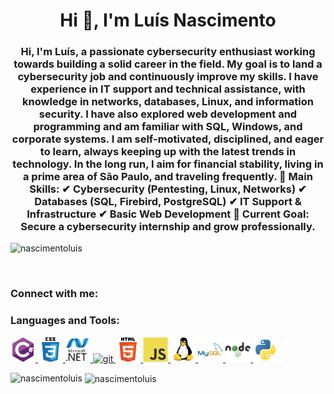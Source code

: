 <h1 align="center">Hi 👋, I'm Luís Nascimento</h1>
<h3 align="center">Hi, I'm Luís, a passionate cybersecurity enthusiast working towards building a solid career in the field. My goal is to land a cybersecurity job and continuously improve my skills. I have experience in IT support and technical assistance, with knowledge in networks, databases, Linux, and information security. I have also explored web development and programming and am familiar with SQL, Windows, and corporate systems. I am self-motivated, disciplined, and eager to learn, always keeping up with the latest trends in technology. In the long run, I aim for financial stability, living in a prime area of São Paulo, and traveling frequently. 🚀 Main Skills: ✔ Cybersecurity (Pentesting, Linux, Networks) ✔ Databases (SQL, Firebird, PostgreSQL) ✔ IT Support & Infrastructure ✔ Basic Web Development 🎯 Current Goal: Secure a cybersecurity internship and grow professionally.</h3>

<p align="left"> <img src="https://komarev.com/ghpvc/?username=nascimentoluis&label=Profile%20views&color=0e75b6&style=flat" alt="nascimentoluis" /> </p>

<p align="left"> <a href="https://twitter.com/" target="blank"><img src="https://img.shields.io/twitter/follow/?logo=twitter&style=for-the-badge" alt="" /></a> </p>

<h3 align="left">Connect with me:</h3>
<p align="left">
</p>

<h3 align="left">Languages and Tools:</h3>
<p align="left"> <a href="https://www.w3schools.com/cs/" target="_blank" rel="noreferrer"> <img src="https://raw.githubusercontent.com/devicons/devicon/master/icons/csharp/csharp-original.svg" alt="csharp" width="40" height="40"/> </a> <a href="https://www.w3schools.com/css/" target="_blank" rel="noreferrer"> <img src="https://raw.githubusercontent.com/devicons/devicon/master/icons/css3/css3-original-wordmark.svg" alt="css3" width="40" height="40"/> </a> <a href="https://dotnet.microsoft.com/" target="_blank" rel="noreferrer"> <img src="https://raw.githubusercontent.com/devicons/devicon/master/icons/dot-net/dot-net-original-wordmark.svg" alt="dotnet" width="40" height="40"/> </a> <a href="https://git-scm.com/" target="_blank" rel="noreferrer"> <img src="https://www.vectorlogo.zone/logos/git-scm/git-scm-icon.svg" alt="git" width="40" height="40"/> </a> <a href="https://www.w3.org/html/" target="_blank" rel="noreferrer"> <img src="https://raw.githubusercontent.com/devicons/devicon/master/icons/html5/html5-original-wordmark.svg" alt="html5" width="40" height="40"/> </a> <a href="https://developer.mozilla.org/en-US/docs/Web/JavaScript" target="_blank" rel="noreferrer"> <img src="https://raw.githubusercontent.com/devicons/devicon/master/icons/javascript/javascript-original.svg" alt="javascript" width="40" height="40"/> </a> <a href="https://www.linux.org/" target="_blank" rel="noreferrer"> <img src="https://raw.githubusercontent.com/devicons/devicon/master/icons/linux/linux-original.svg" alt="linux" width="40" height="40"/> </a> <a href="https://www.mysql.com/" target="_blank" rel="noreferrer"> <img src="https://raw.githubusercontent.com/devicons/devicon/master/icons/mysql/mysql-original-wordmark.svg" alt="mysql" width="40" height="40"/> </a> <a href="https://nodejs.org" target="_blank" rel="noreferrer"> <img src="https://raw.githubusercontent.com/devicons/devicon/master/icons/nodejs/nodejs-original-wordmark.svg" alt="nodejs" width="40" height="40"/> </a> <a href="https://www.python.org" target="_blank" rel="noreferrer"> <img src="https://raw.githubusercontent.com/devicons/devicon/master/icons/python/python-original.svg" alt="python" width="40" height="40"/> </a> </p>

<p><img align="left" src="https://github-readme-stats.vercel.app/api/top-langs?username=nascimentoluis&show_icons=true&locale=en&layout=compact" alt="nascimentoluis" /></p>

<p>&nbsp;<img align="center" src="https://github-readme-stats.vercel.app/api?username=nascimentoluis&show_icons=true&locale=en" alt="nascimentoluis" /></p>
